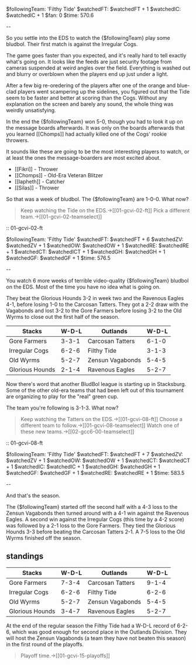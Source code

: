 $followingTeam: 'Filthy Tide'
$watchedFT: $watchedFT + 1
$watchedIC: $watchedIC + 1
$fan: 0
$time: 570.6

--

So you settle into the EDS to watch the {$followingTeam} play some bludbol. Their first match is against the Irregular Cogs.

The game goes faster than you expected, and it's really hard to tell exactly what's going on. It looks like the feeds are just security footage from cameras suspended at weird angles over the field. Everything is washed out and blurry or overblown when the players end up just under a light. 

After a few big re-oredering of the players after one of the orange and blue-clad players went scampering up the sidelines, you figured out that the Tide seem to be faster and better at scoring than the Cogs. Without any explanation on the screen and barely any sound, the whole thing was weirdly unsatisfying.

In the end the {$followingTeam} won 5-0, though you had to look it up on the message boards afterwards. It was only on the boards afterwards that you learned [[Chomps]] had actually killed one of the Cogs' rookie throwers.

It sounds like these are going to be the most interesting players to watch, or at least the ones the message-boarders are most excited about.

* [[Fikri]] - Thrower
* [[Chomps]] - Old-Era Veteran Blitzer
* [[Iapheth]] - Catcher
* [[Silas]] - Thrower

So that was a week of bludbol. The {$followingTeam} are 1-0-0. What now?

> Keep watching the Tide on the EDS.->[[01-gcvi-02-ft]]
> Pick a different team.->[[01-gcvi-02-teamselect]]

:: 01-gcvi-02-ft

$followingTeam: 'Filthy Tide'
$watchedFT: $watchedFT + 6
$watchedZV: $watchedZV + 1
$watchedOW: $watchedOW + 1
$watchedRE: $watchedRE + 1
$watchedCT: $watchedICT + 1
$watchedGH: $watchedGH + 1
$watchedGF: $watchedGF + 1
$time: 576.5

--

You watch 6 more weeks of terrible video-quality {$followingTeam} bludbol on the EDS. Most of the time you have no idea what is going on.

They beat the Glorious Hounds 3-2 in week two and the Ravenous Eagles 4-1, before losing 1-0 to the Carcosan Tatters. They got a 2-2 draw with the Vagabonds and lost 3-2 to the Gore Farmers before losing 3-2 to the Old Wyrms to close out the first half of the season.

| Stacks | W-D-L | Outlands | W-D-L |
|-------|-----|--|--|
| Gore Farmers | 3-3-1 | Carcosan Tatters | 6-1-0 |
| Irregular Cogs | 6-2-6 | Filthy Tide | 3-1-3 |
| Old Wyrms | 5-2-7 | Zensun Vagabonds | 5-4-5 |
| Glorious Hounds | 2-1-4 | Ravenous Eagles | 5-2-7 |

Now there's word that another BludBol league is starting up in Stacksburg. Some of the other old-era teams that had been left out of this tournament are organizing to play for the "real" green cup.

The team you're following is 3-1-3. What now?

> Keep watching the Tatters on the EDS.->[[01-gcvi-08-ft]]
> Choose a different team to follow.->[[01-gcvi-08-teamselect]]
> Watch one of these new teams.->[[02-gcc6-00-teamselect]]


:: 01-gcvi-08-ft

$followingTeam: 'Filthy Tide'
$watchedFT: $watchedFT + 7
$watchedZV: $watchedZV + 1
$watchedOW: $watchedOW + 1
$watchedCT: $watchedCT + 1
$watchedIC: $watchedIC + 1
$watchedGH: $watchedGH + 1
$watchedGF: $watchedGF + 1
$watchedRE: $watchedRE + 1
$time: 583.5

--

And that's the season.

The {$followingTeam} started off the second half with a 4-3 loss to the Zensun Vagabonds then turned around with a 4-1 win against the Ravenous Eagles. A second win against the Irregular Cogs (this time by a 4-2 score) was followed by a 2-1 loss to the Gore Farmers. They tied the Glorious Hounds 3-3 before beating the Carcosan Tatters 2-1. A 7-5 loss to the Old Wyrms finished off the season.

## standings

| Stacks | W-D-L | Outlands | W-D-L |
|-------|-----|--|--|
| Gore Farmers | 7-3-4 | Carcosan Tatters | 9-1-4 |
| Irregular Cogs | 6-2-6 | Filthy Tide | 6-2-6 |
| Old Wyrms | 5-2-7 | Zensun Vagabonds | 5-4-5 |
| Glorious Hounds | 3-4-7 | Ravenous Eagles | 5-2-7 |

At the end of the regular season the Filthy Tide had a W-D-L record of 6-2-6, which was good enough for second place in the Outlands Division. They will host the Zensun Vagabonds (a team they have not beaten this season) in the first round of the playoffs.

> Playoff time.->[[01-gcvi-15-playoffs]]